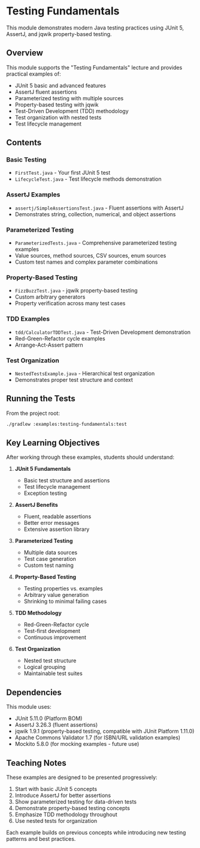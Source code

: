 # Testing Fundamentals

This module demonstrates modern Java testing practices using JUnit 5, AssertJ, and jqwik property-based testing.

## Overview

This module supports the "Testing Fundamentals" lecture and provides practical examples of:

- JUnit 5 basic and advanced features
- AssertJ fluent assertions
- Parameterized testing with multiple sources
- Property-based testing with jqwik
- Test-Driven Development (TDD) methodology
- Test organization with nested tests
- Test lifecycle management

## Contents

### Basic Testing
- `FirstTest.java` - Your first JUnit 5 test
- `LifecycleTest.java` - Test lifecycle methods demonstration

### AssertJ Examples
- `assertj/SimpleAssertionsTest.java` - Fluent assertions with AssertJ
- Demonstrates string, collection, numerical, and object assertions

### Parameterized Testing
- `ParameterizedTests.java` - Comprehensive parameterized testing examples
- Value sources, method sources, CSV sources, enum sources
- Custom test names and complex parameter combinations

### Property-Based Testing
- `FizzBuzzTest.java` - jqwik property-based testing
- Custom arbitrary generators
- Property verification across many test cases

### TDD Examples
- `tdd/CalculatorTDDTest.java` - Test-Driven Development demonstration
- Red-Green-Refactor cycle examples
- Arrange-Act-Assert pattern

### Test Organization
- `NestedTestsExample.java` - Hierarchical test organization
- Demonstrates proper test structure and context

## Running the Tests

From the project root:

```bash
./gradlew :examples:testing-fundamentals:test
```

## Key Learning Objectives

After working through these examples, students should understand:

1. **JUnit 5 Fundamentals**
   - Basic test structure and assertions
   - Test lifecycle management
   - Exception testing

2. **AssertJ Benefits**
   - Fluent, readable assertions
   - Better error messages
   - Extensive assertion library

3. **Parameterized Testing**
   - Multiple data sources
   - Test case generation
   - Custom test naming

4. **Property-Based Testing**
   - Testing properties vs. examples
   - Arbitrary value generation
   - Shrinking to minimal failing cases

5. **TDD Methodology**
   - Red-Green-Refactor cycle
   - Test-first development
   - Continuous improvement

6. **Test Organization**
   - Nested test structure
   - Logical grouping
   - Maintainable test suites

## Dependencies

This module uses:
- JUnit 5.11.0 (Platform BOM)
- AssertJ 3.26.3 (fluent assertions)
- jqwik 1.9.1 (property-based testing, compatible with JUnit Platform 1.11.0)
- Apache Commons Validator 1.7 (for ISBN/URL validation examples)
- Mockito 5.8.0 (for mocking examples - future use)

## Teaching Notes

These examples are designed to be presented progressively:
1. Start with basic JUnit 5 concepts
2. Introduce AssertJ for better assertions
3. Show parameterized testing for data-driven tests
4. Demonstrate property-based testing concepts
5. Emphasize TDD methodology throughout
6. Use nested tests for organization

Each example builds on previous concepts while introducing new testing patterns and best practices.